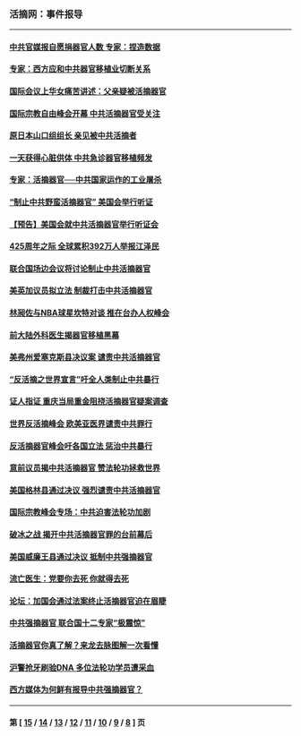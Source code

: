 ### 活摘网：事件报导
---
#### [中共官媒报自愿捐器官人数 专家：捏造数据](../../pages/nf5877/n13814130.md?09010430) 
#### [专家：西方应和中共器官移植业切断关系](../../pages/nf5877/n13772828.md?09010430) 
#### [国际会议上华女痛苦讲述：父亲疑被活摘器官](../../pages/nf5877/n13771583.md?09010430) 
#### [国际宗教自由峰会开幕 中共活摘器官受关注](../../pages/nf5877/n13769995.md?09010430) 
#### [原日本山口组组长 亲见被中共活摘者](../../pages/nf5877/n13767360.md?09010430) 
#### [一天获得心脏供体 中共急诊器官移植频发](../../pages/nf5877/n13764689.md?09010430) 
#### [专家：活摘器官──中共国家运作的工业屠杀](../../pages/nf5877/n13761178.md?09010430) 
#### [“制止中共野蛮活摘器官” 美国会举行听证](../../pages/nf5877/n13735831.md?09010430) 
#### [【预告】美国会就中共活摘器官举行听证会](../../pages/nf5877/n13732843.md?09010430) 
#### [425周年之际 全球累积392万人举报江泽民](../../pages/nf5877/n13719232.md?09010430) 
#### [联合国场边会议将讨论制止中共活摘器官](../../pages/nf5877/n13656361.md?09010430) 
#### [美英加议员拟立法 制裁打击中共活摘器官](../../pages/nf5877/n13430251.md?09010430) 
#### [林昶佐与NBA球星坎特对谈 推在台办人权峰会](../../pages/nf5877/n13414467.md?09010430) 
#### [前大陆外科医生揭器官移植黑幕](../../pages/nf5877/n13401416.md?09010430) 
#### [美弗州爱塞克斯县决议案 谴责中共活摘器官](../../pages/nf5877/n13320919.md?09010430) 
#### [“反活摘之世界宣言”吁全人类制止中共暴行](../../pages/nf5877/n13259730.md?09010430) 
#### [证人指证 重庆当局重金阻挠活摘器官疑案调查](../../pages/nf5877/n13259127.md?09010430) 
#### [世界反活摘峰会 欧美亚医界谴责中共罪行](../../pages/nf5877/n13253550.md?09010430) 
#### [反活摘器官峰会吁各国立法 惩治中共暴行](../../pages/nf5877/n13245052.md?09010430) 
#### [意前议员揭中共活摘器官 赞法轮功拯救世界](../../pages/nf5877/n13203445.md?09010430) 
#### [美国格林县通过决议 强烈谴责中共活摘器官](../../pages/nf5877/n13119367.md?09010430) 
#### [国际宗教峰会专场：中共迫害法轮功加剧](../../pages/nf5877/n13088279.md?09010430) 
#### [破冰之战 揭开中共活摘器官罪的台前幕后](../../pages/nf5877/n13082457.md?09010430) 
#### [美国威廉王县通过决议 抵制中共强摘器官](../../pages/nf5877/n13056521.md?09010430) 
#### [流亡医生：党要你去死 你就得去死](../../pages/nf5877/n13052835.md?09010430) 
#### [论坛：加国会通过法案终止活摘器官迫在眉睫](../../pages/nf5877/n13029839.md?09010430) 
#### [中共强摘器官 联合国十二专家“极震惊”](../../pages/nf5877/n13024313.md?09010430) 
#### [活摘器官你真了解？来龙去脉图解一次看懂](../../pages/nf5877/n13013820.md?09010430) 
#### [沪警抢牙刷验DNA 多位法轮功学员遭采血](../../pages/nf5877/n12969218.md?09010430) 
#### [西方媒体为何鲜有报导中共强摘器官？](../../pages/nf5877/n12932034.md?09010430) 

---
#### 第 [ [15](./15.md?09010430) / [14](./14.md?09010430) / [13](./13.md?09010430) / [12](./12.md?09010430) / [11](./11.md?09010430) / [10](./10.md?09010430) / [9](./9.md?09010430) / [8](./8.md?09010430) ] 页
